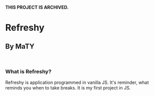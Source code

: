 **THIS PROJECT IS ARCHIVED.**
<br>
<h1>Refreshy</h1>
<h2>By MaTY</h2>
<br>
<h3>What is Refreshy?</h3>
<p>Refreshy is application programmed in vanilla JS. It's reminder, what reminds you when to take breaks. It is my first project in JS.</p>
